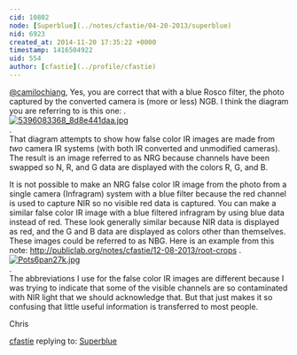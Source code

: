 ```yaml
---
cid: 10802
node: [Superblue](../notes/cfastie/04-20-2013/superblue)
nid: 6923
created_at: 2014-11-20 17:35:22 +0000
timestamp: 1416504922
uid: 554
author: [cfastie](../profile/cfastie)
---
```


[@camilochiang](/profile/camilochiang), 
Yes, you are correct that with a blue Rosco filter, the photo captured by the converted camera is (more or less) NGB. I think the diagram you are referring to is this one:
.  
[![5396083368_8d8e441daa.jpg](https://i.publiclab.org/system/images/photos/000/008/021/medium/5396083368_8d8e441daa.jpg)](https://i.publiclab.org/system/images/photos/000/008/021/original/5396083368_8d8e441daa.jpg)  
.  
That diagram attempts to show how false color IR images are made from *two* camera IR systems (with both IR converted and unmodified cameras). The result is an image referred to as NRG because channels have been swapped so N, R, and G data are displayed with the colors R, G, and B. 

It is not possible to make an NRG false color IR image from the photo from a single camera (Infragram) system with a blue filter because the red channel is used to capture NIR so no visible red data is captured. You can make a similar false color IR image with a blue filtered infragram by using blue data instead of red. These look generally similar because NIR data is displayed as red, and the G and B data are displayed as colors other than themselves. These images could be referred to as NBG. Here is an example from this note: http://publiclab.org/notes/cfastie/12-08-2013/root-crops
.  
[![Pots6pan27k.jpg](https://i.publiclab.org/system/images/photos/000/002/360/large/Pots6pan27k.jpg)](https://i.publiclab.org/system/images/photos/000/002/360/original/Pots6pan27k.jpg)  
.  
The abbreviations I use for the false color IR images are different because I was trying to indicate that some of the visible channels are so contaminated with NIR light that we should acknowledge that. But that just makes it so confusing that little useful information is transferred to most people.

Chris


[cfastie](../profile/cfastie) replying to: [Superblue](../notes/cfastie/04-20-2013/superblue)

